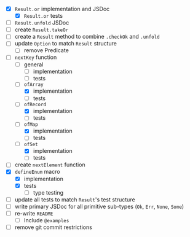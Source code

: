 - [x] `Result.or` implementation and JSDoc
	- [x] `Result.or` tests
- [ ] `Result.unfold` JSDoc
- [ ] create `Result.takeOr`
- [ ] create a `Result` method to combine `.checkOk` and `.unfold`
- [ ] update `Option` to match `Result` structure
	- [ ] remove Predicate
- [ ] `nextKey` function
	- [ ] general
		- [ ] implementation
		- [ ] tests
	- [ ] `ofArray`
		- [x] implementation
		- [ ] tests
	- [ ] `ofRecord`
		- [x] implementation
		- [ ] tests
	- [ ] `ofMap`
		- [x] implementation
		- [ ] tests
	- [ ] `ofSet`
		- [x] implementation
		- [ ] tests
- [ ] create `nextElement` function
- [x] `defineEnum` macro
	- [x] implementation
	- [x] tests
		- [ ] type testing
- [ ] update all tests to match `Result`'s test structure
- [ ] write primary JSDoc for all primitive sub-types (`Ok`, `Err`, `None`, `Some`)
- [ ] re-write `README`
	- [ ] Include `@examples`
- [ ] remove git commit restrictions